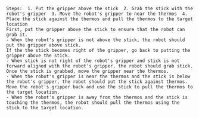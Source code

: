 
    Steps:  1. Put the gripper above the stick  2. Grab the stick with the robot's gripper  3. Move the robot's gripper to near the thermos  4. Place the stick against the thermos and pull the thermos to the target location
    First, put the gripper above the stick to ensure that the robot can grab it.
    - When the robot's gripper is not above the stick, the robot should put the gripper above stick.
    If the the stick becomes right of the gripper, go back to putting the gripper above the stick.
    - When stick is not right of the robot's gripper and stick is not forward aligned with the robot's gripper, the robot should grab stick.
    Once the stick is grabbed, move the gripper near the thermos.
    - When the robot's gripper is near the thermos and the stick is below the robot's gripper, the robot should put the stick against thermos. 
    Move the robot's gripper back and use the stick to pull the thermos to the target location.
    - When the robot's gripper is away from the thermos and the stick is touching the thermos, the robot should pull the thermos using the stick to the target location.